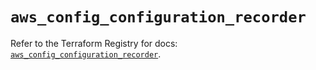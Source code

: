 # `aws_config_configuration_recorder`

Refer to the Terraform Registry for docs: [`aws_config_configuration_recorder`](https://registry.terraform.io/providers/hashicorp/aws/5.39.0/docs/resources/config_configuration_recorder).
